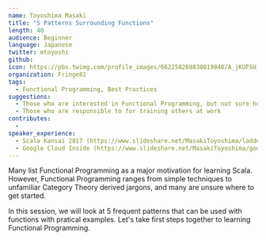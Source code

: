 ```yaml
---
name: Toyoshima Masaki
title: "5 Patterns Surrounding Functions"
length: 40
audience: Beginner
language: Japanese
twitter: mtoyoshi
github: 
icon: https://pbs.twimg.com/profile_images/662258269830819840/A_jKUFSU_400x400.png
organization: Fringe81
tags:
  - Functional Programming, Best Practices
suggestions:
  - Those who are interested in Functional Programming, but not sure how to use it
  - Those who are responsible to for training others at work
contributes:
  - 
speaker_experience:
  - Scala Kansai 2017 (https://www.slideshare.net/MasakiToyoshima/ladder-of-cqrses)
  - Google Cloud Inside (https://www.slideshare.net/MasakiToyoshima/google-cloudinside3)
---
```

Many list Functional Programming as a major motivation for learning Scala. However, Functional Programming ranges from simple techniques to unfamiliar Category Theory derived jargons, and many are unsure where to get started.

In this session, we will look at 5 frequent patterns that can be used with functions with pratical examples. Let's take first steps together to learning Functional Programming.
